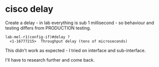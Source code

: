# cisco delay


Create a delay - in lab everything is sub 1 millisecond - so behaviour and testing differs from PRODUCTION testing.

```
lab-mel-r1(config-if)#delay ?
  <1-16777215>  Throughput delay (tens of microseconds)
```

This didn't work as expected - I tried on interface and sub-interface.

I'll have to research further and come back.
